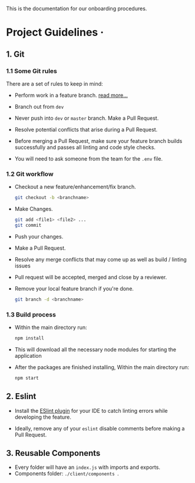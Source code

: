 This is the documentation for our onboarding procedures.

# Project Guidelines &middot;


## 1. Git


<a name="some-git-rules"></a>

### 1.1 Some Git rules

There are a set of rules to keep in mind:

- Perform work in a feature branch. [read more...](https://www.atlassian.com/git/tutorials/comparing-workflows#feature-branch-workflow)


- Branch out from `dev`


- Never push into `dev` or `master` branch. Make a Pull Request.


- Resolve potential conflicts that arise during a Pull Request.


- Before merging a Pull Request, make sure your feature branch builds successfully and passes all linting and code style checks.

 
- You will need to ask someone from the team for the `.env` file. 

### 1.2 Git workflow

- Checkout a new feature/enhancement/fix branch.
  ```sh
  git checkout -b <branchname>
  ```
- Make Changes.

  ```sh
  git add <file1> <file2> ...
  git commit
  ```
 
- Push your changes.
- Make a Pull Request.
- Resolve any merge conflicts that may come up as well as build / linting issues
- Pull request will be accepted, merged and close by a reviewer.
- Remove your local feature branch if you're done.

  ```sh
  git branch -d <branchname>
  ```

### 1.3 Build process

- Within the main directory run:
  ```sh
  npm install
  ```
- This will download all the necessary node modules for starting the application

- After the packages are finished installing, Within the main directory run:
  ```sh
  npm start
  ```


## 2. Eslint
- Install the [ESlint plugin](https://eslint.org/docs/user-guide/integrations) for your IDE to catch linting errors while developing the feature.

* Ideally, remove any of your `eslint` disable comments before making a Pull Request.

    
## 3. Reusable Components
* Every folder will have an ```index.js``` with imports and exports.
* Components folder: ```./client/components ```.
